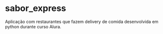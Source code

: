 # sabor_express
Aplicação com restaurantes que fazem delivery de comida desenvolvida em python durante curso Alura.
